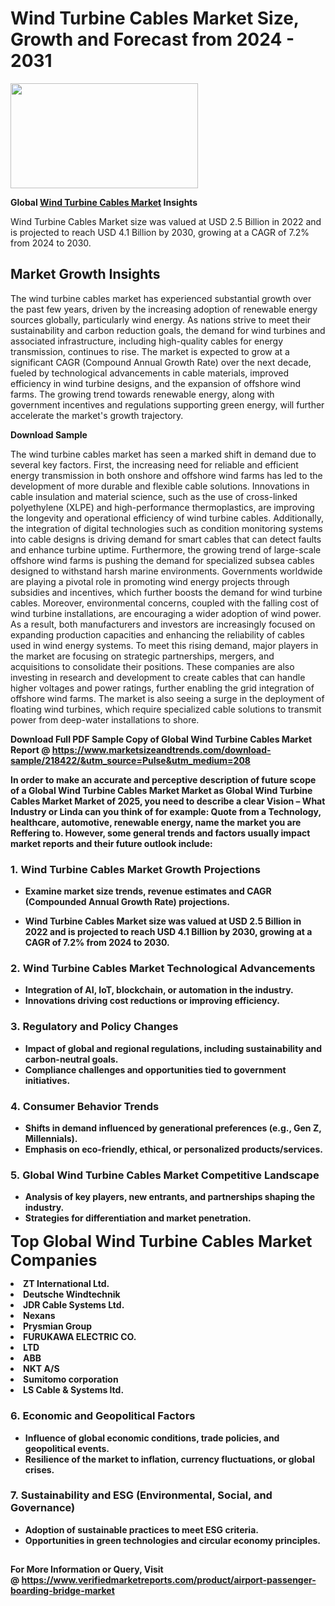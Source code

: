 <H1>Wind Turbine Cables Market Size, Growth and Forecast from 2024 - 2031</H1><img class="aligncenter size-medium wp-image-584254" src="https://thirdeyenews.in/wp-content/uploads/2024/09/Global-Market-Research-300x168.jpeg" alt="" width="300" height="168" /><p><strong>Global&nbsp;<a href="https://www.marketsizeandtrends.com/download-sample/218422/&amp;utm_source=Pulse&amp;utm_medium=208">Wind Turbine Cables Market</a> Insights</strong></p><p>Wind Turbine Cables Market size was valued at USD 2.5 Billion in 2022 and is projected to reach USD 4.1 Billion by 2030, growing at a CAGR of 7.2% from 2024 to 2030.</p><p><h2>Market Growth Insights</h2> <p>The wind turbine cables market has experienced substantial growth over the past few years, driven by the increasing adoption of renewable energy sources globally, particularly wind energy. As nations strive to meet their sustainability and carbon reduction goals, the demand for wind turbines and associated infrastructure, including high-quality cables for energy transmission, continues to rise. The market is expected to grow at a significant CAGR (Compound Annual Growth Rate) over the next decade, fueled by technological advancements in cable materials, improved efficiency in wind turbine designs, and the expansion of offshore wind farms. The growing trend towards renewable energy, along with government incentives and regulations supporting green energy, will further accelerate the market's growth trajectory.</p> <p><strong>Download Sample</strong></p> <p>The wind turbine cables market has seen a marked shift in demand due to several key factors. First, the increasing need for reliable and efficient energy transmission in both onshore and offshore wind farms has led to the development of more durable and flexible cable solutions. Innovations in cable insulation and material science, such as the use of cross-linked polyethylene (XLPE) and high-performance thermoplastics, are improving the longevity and operational efficiency of wind turbine cables. Additionally, the integration of digital technologies such as condition monitoring systems into cable designs is driving demand for smart cables that can detect faults and enhance turbine uptime. Furthermore, the growing trend of large-scale offshore wind farms is pushing the demand for specialized subsea cables designed to withstand harsh marine environments. Governments worldwide are playing a pivotal role in promoting wind energy projects through subsidies and incentives, which further boosts the demand for wind turbine cables. Moreover, environmental concerns, coupled with the falling cost of wind turbine installations, are encouraging a wider adoption of wind power. As a result, both manufacturers and investors are increasingly focused on expanding production capacities and enhancing the reliability of cables used in wind energy systems. To meet this rising demand, major players in the market are focusing on strategic partnerships, mergers, and acquisitions to consolidate their positions. These companies are also investing in research and development to create cables that can handle higher voltages and power ratings, further enabling the grid integration of offshore wind farms. The market is also seeing a surge in the deployment of floating wind turbines, which require specialized cable solutions to transmit power from deep-water installations to shore. <p><strong></p><p><span class=""><strong>Download Full PDF Sample Copy of Global Wind Turbine Cables Market Report</strong> @ <a href="https://www.marketsizeandtrends.com/download-sample/218422/&amp;utm_source=Pulse&amp;utm_medium=208" target="_blank">https://www.marketsizeandtrends.com/download-sample/218422/&amp;utm_source=Pulse&amp;utm_medium=208</a></span></p><p>In order to make an accurate and perceptive description of future scope of a Global&nbsp;Wind Turbine Cables Market Market as Global&nbsp;Wind Turbine Cables Market Market of 2025, you need to describe a clear Vision &ndash; What Industry or Linda can you think of for example: Quote from a Technology, healthcare, automotive, renewable energy, name the market you are Reffering to. However, some general trends and factors usually impact market reports and their future outlook include:</p><h3>1.&nbsp;<strong>Wind Turbine Cables Market Growth Projections</strong></h3><ul><li>Examine market size trends, revenue estimates and CAGR (Compounded Annual Growth Rate) projections.</li><li><p>Wind Turbine Cables Market size was valued at USD 2.5 Billion in 2022 and is projected to reach USD 4.1 Billion by 2030, growing at a CAGR of 7.2% from 2024 to 2030.</p></li></ul><h3>2.&nbsp;<strong>Wind Turbine Cables Market Technological Advancements</strong></h3><ul><li>Integration of AI, IoT, blockchain, or automation in the industry.</li><li>Innovations driving cost reductions or improving efficiency.</li></ul><h3>3.&nbsp;<strong>Regulatory and Policy Changes</strong></h3><ul><li>Impact of global and regional regulations, including sustainability and carbon-neutral goals.</li><li>Compliance challenges and opportunities tied to government initiatives.</li></ul><h3>4.&nbsp;<strong>Consumer Behavior Trends</strong></h3><ul><li>Shifts in demand influenced by generational preferences (e.g., Gen Z, Millennials).</li><li>Emphasis on eco-friendly, ethical, or personalized products/services.</li></ul><h3>5.&nbsp;<strong>Global Wind Turbine Cables Market Competitive Landscape</strong></h3><ul><li>Analysis of key players, new entrants, and partnerships shaping the industry.</li><li>Strategies for differentiation and market penetration.</li></ul><p data-pm-slice="1 1 []"><span style="color: inherit; font-family: inherit; font-size: 25px;">Top Global Wind Turbine Cables Market Companies</span></p><div class="" data-test-id=""><p><li>ZT International Ltd.</li><li> Deutsche Windtechnik</li><li> JDR Cable Systems Ltd.</li><li> Nexans</li><li> Prysmian Group</li><li> FURUKAWA ELECTRIC CO.</li><li> LTD</li><li> ABB</li><li> NKT A/S</li><li> Sumitomo corporation</li><li> LS Cable & Systems ltd.</li></p></div><h3>6.&nbsp;<strong>Economic and Geopolitical Factors</strong></h3><ul><li>Influence of global economic conditions, trade policies, and geopolitical events.</li><li>Resilience of the market to inflation, currency fluctuations, or global crises.</li></ul><h3>7.&nbsp;<strong>Sustainability and ESG (Environmental, Social, and Governance)</strong></h3><ul><li>Adoption of sustainable practices to meet ESG criteria.</li><li>Opportunities in green technologies and circular economy principles.</li></ul><h2><strong style="font-size: 14px;">For More Information or Query, Visit @&nbsp;</strong><a style="background-color: #ffffff; font-size: 14px;" href="https://www.marketsizeandtrends.com/report/wind-turbine-cables-market/" target="_blank">https://www.verifiedmarketreports.com/product/airport-passenger-boarding-bridge-market</a></h2>
